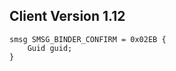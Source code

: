 ## Client Version 1.12

```rust,ignore
smsg SMSG_BINDER_CONFIRM = 0x02EB {
    Guid guid;    
}

```
